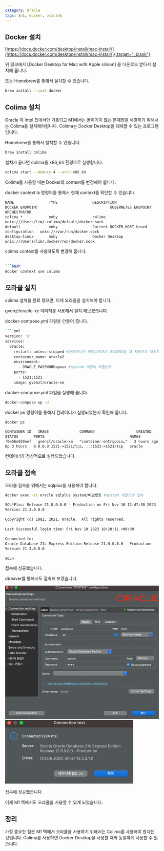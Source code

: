 ```yaml
---
category: Oracle
tags: [m1, docker, oracle]
---
```



## Docker 설치 
[https://docs.docker.com/desktop/install/mac-install/](https://docs.docker.com/desktop/install/mac-install/){:target="_blank"}

위 링크에서  [Docker Desktop for Mac with Apple silicon] 을 다운로드 받아서 설치해 줍니다.

또는 Homebrew를 통해서 설치할 수 있습니다.
``` bash
brew install --cask docker
```

## Colima 설치
Oracle 이 Intel 칩에서만 가동되고 M1에서는 돌아가지 않는 문제점을 해결하기 위해서는 Colima를 설치해야됩니다.
Colima는 Docker Desktop을 대체할 수 있는 프로그램입니다.

Homebrew를 통해서 설치할 수 있습니다.

``` bash
brew install colima
```
설치가 끝나면 colima를 x86_64 환경으로 실행합니다.
``` bash
colima start --memory 4 --arch x86_64
```

Colima를 사용할 때는 Docker의 context를 변경해야 합니다.

docker context ls 명령어를 통해서 현재 context를 확인할 수 있습니다.
``` 
NAME                TYPE                DESCRIPTION                               DOCKER ENDPOINT                                 KUBERNETES ENDPOINT   ORCHESTRATOR
colima *            moby                colima                                    unix:///Users/lim/.colima/default/docker.sock                         
default             moby                Current DOCKER_HOST based configuration   unix:///var/run/docker.sock                                           
desktop-linux       moby                Docker Desktop                            unix:///Users/lim/.docker/run/docker.sock                             

```

colima context를 사용하도록 변경해 줍니다.

``` bash

```bash
docker context use colima
```


## 오라클 설치 
colima 설치를 완료 했으면, 이제 오라클을 설치해야 합니다.

gvenzl/oracle-xe 이미지를 사용해서 설치 해보겠습니다.

docker-compose.yml 파일을 만들어 줍니다.

``` bash
``` yml
version: '3'
services:
  oracle:
    restart: unless-stopped #컨테이너가 비정상적으로 종료되었을 때 자동으로 재시작
    container_name: oracle2
    environment:
      - ORACLE_PASSWORD=pass #system 계정의 비밀번호
    ports:
      - 1521:1521
    image: gvenzl/oracle-xe
```

docker-compose.yml 파일을 실행해 줍니다.
``` bash
docker-compose up -d
```

docker ps 명령어를 통해서 컨테이너가 실행되었는지 확인해 줍니다.
``` bash
docker ps
```

```
CONTAINER ID   IMAGE              COMMAND                   CREATED       STATUS       PORTS                                       NAMES
f0e56e020eef   gvenzl/oracle-xe   "container-entrypoin…"   3 hours ago   Up 3 hours   0.0.0.0:1521->1521/tcp, :::1521->1521/tcp   oracle
```

컨테이너가 정상적으로 실행되었습니다.

## 오라클 접속

오라클 접속을 위해서는 sqlplus를 사용해야 합니다.

``` bash
docker exec -it oracle sqlplus system/비밀번호 #system 계정으로 접속
```
```
SQL*Plus: Release 21.0.0.0.0 - Production on Fri Nov 10 12:47:30 2023
Version 21.3.0.0.0

Copyright (c) 1982, 2021, Oracle.  All rights reserved.

Last Successful login time: Fri Nov 10 2023 10:20:11 +00:00

Connected to:
Oracle Database 21c Express Edition Release 21.0.0.0.0 - Production
Version 21.3.0.0.0

SQL> 

```
접속에 성공했습니다.

dbeaver를 통해서도 접속해 보겠습니다.

![img.png](/assets/img/post/2023-11-10/img.png)
![img_1.png](/assets/img/post/2023-11-10/img_1.png)

접속에 성공했습니다.


이제 M1 맥에서도 오라클을 사용할 수 있게 되었습니다.

## 정리
가장 중요한 점은 M1 맥에서 오라클을 사용하기 위해서는 Colima를 사용해야 한다는 것입니다.
Colima를 사용하면 Docker Desktop을 사용할 때와 동일하게 사용할 수 있습니다.



